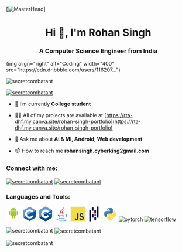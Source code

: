 [![MasterHead](https://github.com/secretcombatant/secretcombatant/blob/73a6de04d894537485f8f3afec38732fad42f219/github-header-image.png?raw=true)]
<h1 align="center">Hi 👋, I'm Rohan Singh</h1>
<h3 align="center">A Computer Science Engineer from India</h3>
(img align="right" alt="Coding" width="400" src="https://cdn.dribbble.com/users/116207...")

<p align="left"> <img src="https://komarev.com/ghpvc/?username=secretcombatant&label=Profile%20views&color=0e75b6&style=flat" alt="secretcombatant" /> </p>

<p align="left"> <a href="https://twitter.com/secretcombatant" target="blank"><img src="https://img.shields.io/twitter/follow/secretcombatant?logo=twitter&style=for-the-badge" alt="secretcombatant" /></a> </p>

- 🌱 I’m currently **College student**

- 👨‍💻 All of my projects are available at [https://rta-dhf.my.canva.site/rohan-singh-portfolio](https://rta-dhf.my.canva.site/rohan-singh-portfolio)

- 💬 Ask me about **Ai & Ml, Android, Web development**

- 📫 How to reach me **rohansingh.cyberking2gmail.com**

<h3 align="left">Connect with me:</h3>
<p align="left">
<a href="https://twitter.com/secretcombatant" target="blank"><img align="center" src="https://raw.githubusercontent.com/rahuldkjain/github-profile-readme-generator/master/src/images/icons/Social/twitter.svg" alt="secretcombatant" height="30" width="40" /></a>
<a href="https://instagram.com/secretcombatant" target="blank"><img align="center" src="https://raw.githubusercontent.com/rahuldkjain/github-profile-readme-generator/master/src/images/icons/Social/instagram.svg" alt="secretcombatant" height="30" width="40" /></a>
</p>

<h3 align="left">Languages and Tools:</h3>
<p align="left"> <a href="https://developer.android.com" target="_blank" rel="noreferrer"> <img src="https://raw.githubusercontent.com/devicons/devicon/master/icons/android/android-original-wordmark.svg" alt="android" width="40" height="40"/> </a> <a href="https://www.cprogramming.com/" target="_blank" rel="noreferrer"> <img src="https://raw.githubusercontent.com/devicons/devicon/master/icons/c/c-original.svg" alt="c" width="40" height="40"/> </a> <a href="https://www.w3schools.com/cpp/" target="_blank" rel="noreferrer"> <img src="https://raw.githubusercontent.com/devicons/devicon/master/icons/cplusplus/cplusplus-original.svg" alt="cplusplus" width="40" height="40"/> </a> <a href="https://www.java.com" target="_blank" rel="noreferrer"> <img src="https://raw.githubusercontent.com/devicons/devicon/master/icons/java/java-original.svg" alt="java" width="40" height="40"/> </a> <a href="https://developer.mozilla.org/en-US/docs/Web/JavaScript" target="_blank" rel="noreferrer"> <img src="https://raw.githubusercontent.com/devicons/devicon/master/icons/javascript/javascript-original.svg" alt="javascript" width="40" height="40"/> </a> <a href="https://pandas.pydata.org/" target="_blank" rel="noreferrer"> <img src="https://raw.githubusercontent.com/devicons/devicon/2ae2a900d2f041da66e950e4d48052658d850630/icons/pandas/pandas-original.svg" alt="pandas" width="40" height="40"/> </a> <a href="https://www.python.org" target="_blank" rel="noreferrer"> <img src="https://raw.githubusercontent.com/devicons/devicon/master/icons/python/python-original.svg" alt="python" width="40" height="40"/> </a> <a href="https://pytorch.org/" target="_blank" rel="noreferrer"> <img src="https://www.vectorlogo.zone/logos/pytorch/pytorch-icon.svg" alt="pytorch" width="40" height="40"/> </a> <a href="https://www.tensorflow.org" target="_blank" rel="noreferrer"> <img src="https://www.vectorlogo.zone/logos/tensorflow/tensorflow-icon.svg" alt="tensorflow" width="40" height="40"/> </a> </p>

<p><img align="left" src="https://github-readme-stats.vercel.app/api/top-langs?username=secretcombatant&show_icons=true&locale=en&layout=compact" alt="secretcombatant" /></p>

<p>&nbsp;<img align="center" src="https://github-readme-stats.vercel.app/api?username=secretcombatant&show_icons=true&locale=en" alt="secretcombatant" /></p>

<p><img align="center" src="https://github-readme-streak-stats.herokuapp.com/?user=secretcombatant&" alt="secretcombatant" /></p>
